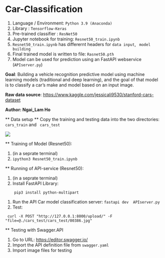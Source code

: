 # Car-Classification

1. Language / Environment: ```Python 3.9 (Anaconda)```
1. Library : ```Tensorflow-Keras```
1. Pre-trained classifier : ```ResNet50```
1. Jupyter notebook for training: ``` Resnet50_train.ipynb ```
1. ``` Resnet50_train.ipynb ``` has differernt headers for ```data input```, ``` model building```
1. Final trained model is written to file: ``` Rasnet50.pth ```
1. Model can be used for prediction using an FastAPI webservice (```APIserver.py```)
   
**Goal**: Building a vehicle recognition predictive model using machine learning models (traditional and deep learning), and the goal of that model is to classify a car’s make and model based on an input image.

**Raw data source**: https://www.kaggle.com/jessicali9530/stanford-cars-dataset

**Author: Ngai_Lam Ho**

** Data setup **
Copy the training and testing data into the two directories:
``` cars_train ``` and ```  cars_test ```

![](14LB.gif)


** Training of Model (Resnet50):
1. (in a seprate terminal)
1. ```ipython3 Resnet50_train.ipynb ``` 

** Running of API-service (Resnet50):
1. (in a seprate terminal)
1. Install FastAPI Library:
  ``` pip3 install fastapi
      pip3 install python-multipart
  ```
1. Run the API Car model classification server: ``` fastapi dev  APIserver.py  ```
1. Test:
  ```
   curl -X POST "http://127.0.0.1:8000/upload/" -F "file=@./cars_test/cars_test/00386.jpg"
  ```

** Testing with Swagger.API
1. Go to URL: https://editor.swagger.io/
1. Import the API definition file from ```swagger.yaml```
1. Import image files for testing
